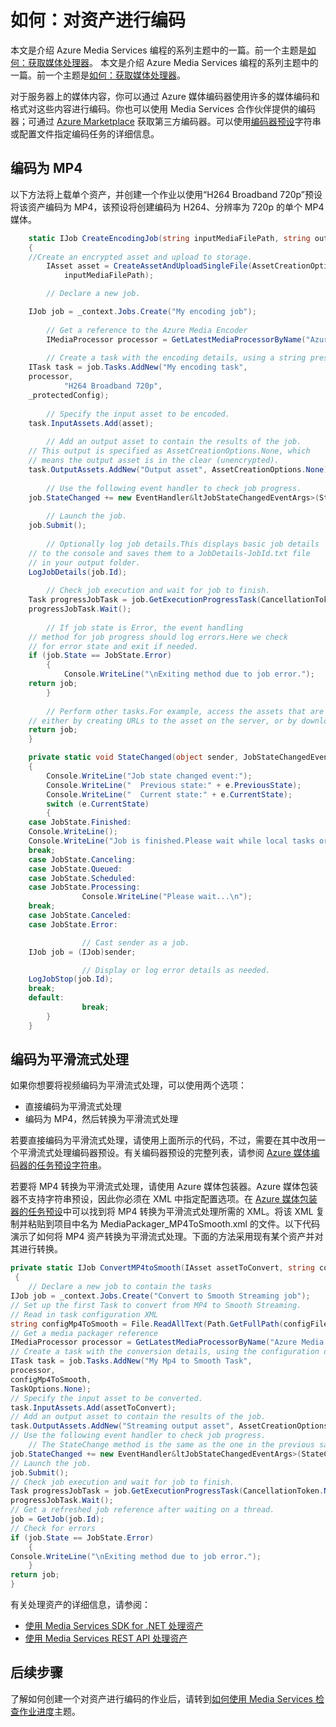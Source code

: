 ﻿<properties linkid="develop-media-services-how-to-guides-encode-an-asset" urlDisplayName="How to Encode an Asset" pageTitle="How to Encode an Asset for Media Services - Azure" metaKeywords="" description="Learn how to use the Azure Media Encoder to encode media content on Media Services. Code samples are written in C# and use the Media Services SDK for .NET." metaCanonical="" services="media-services" documentationCenter="" title="How to: Encode an Asset" authors="migree" solutions="" manager="" editor="" />
<tags ms.service="media-services"
    ms.date="03/05/2015"
    wacn.date="04/11/2015"
    />

如何：对资产进行编码
====================

本文是介绍 Azure Media Services 编程的系列主题中的一篇。前一个主题是[如何：获取媒体处理器](http://go.microsoft.com/fwlink/?LinkID=301732&ampclcid=0x409)。
本文是介绍 Azure Media Services 编程的系列主题中的一篇。前一个主题是[如何：获取媒体处理器](/develop/media-services/how-to-guides/create-media-processor/?ampclcid=0x409)。

对于服务器上的媒体内容，你可以通过 Azure 媒体编码器使用许多的媒体编码和格式对这些内容进行编码。你也可以使用 Media Services 合作伙伴提供的编码器；可通过 [Azure Marketplace](https://datamarket.azure.com) 获取第三方编码器。可以使用[编码器预设](http://msdn.microsoft.com/zh-cn/library/hh973610.aspx)字符串或配置文件指定编码任务的详细信息。

编码为 MP4
----------

以下方法将上载单个资产，并创建一个作业以使用“H264 Broadband 720p”预设将该资产编码为 MP4，该预设将创建编码为 H264、分辨率为 720p 的单个 MP4 媒体。

```csharp  
    static IJob CreateEncodingJob(string inputMediaFilePath, string outputFolder)
    {
    //Create an encrypted asset and upload to storage.
        IAsset asset = CreateAssetAndUploadSingleFile(AssetCreationOptions.StorageEncrypted, 
            inputMediaFilePath);

        // Declare a new job.

    IJob job = _context.Jobs.Create("My encoding job");
    
        // Get a reference to the Azure Media Encoder
        IMediaProcessor processor = GetLatestMediaProcessorByName("Azure Media Encoder");
    
        // Create a task with the encoding details, using a string preset.
    ITask task = job.Tasks.AddNew("My encoding task",
    processor,
            "H264 Broadband 720p",
    _protectedConfig);
    
        // Specify the input asset to be encoded.
    task.InputAssets.Add(asset);
    
        // Add an output asset to contain the results of the job. 
    // This output is specified as AssetCreationOptions.None, which 
    // means the output asset is in the clear (unencrypted). 
    task.OutputAssets.AddNew("Output asset", AssetCreationOptions.None);
    
        // Use the following event handler to check job progress.  
    job.StateChanged += new EventHandler&ltJobStateChangedEventArgs>(StateChanged);
    
        // Launch the job.
    job.Submit();
    
        // Optionally log job details.This displays basic job details
    // to the console and saves them to a JobDetails-JobId.txt file 
    // in your output folder.
    LogJobDetails(job.Id);
    
        // Check job execution and wait for job to finish. 
    Task progressJobTask = job.GetExecutionProgressTask(CancellationToken.None);
    progressJobTask.Wait();
    
        // If job state is Error, the event handling 
    // method for job progress should log errors.Here we check 
    // for error state and exit if needed.
    if (job.State == JobState.Error)
        {
            Console.WriteLine("\nExiting method due to job error.");
    return job;
        }
    
        // Perform other tasks.For example, access the assets that are the output of a job, 
    // either by creating URLs to the asset on the server, or by downloading. 
    return job;
    }

    private static void StateChanged(object sender, JobStateChangedEventArgs e)
    {
        Console.WriteLine("Job state changed event:");
        Console.WriteLine("  Previous state:" + e.PreviousState);
        Console.WriteLine("  Current state:" + e.CurrentState);
        switch (e.CurrentState)
        {
    case JobState.Finished:
    Console.WriteLine();
    Console.WriteLine("Job is finished.Please wait while local tasks or downloads complete...");
    break;
    case JobState.Canceling:
    case JobState.Queued:
    case JobState.Scheduled:
    case JobState.Processing:
                Console.WriteLine("Please wait...\n");
    break;
    case JobState.Canceled:
    case JobState.Error:

                // Cast sender as a job.
    IJob job = (IJob)sender;

                // Display or log error details as needed.
    LogJobStop(job.Id);
    break;
    default:
                break;
        }
    }
```

编码为平滑流式处理
------------------

如果你想要将视频编码为平滑流式处理，可以使用两个选项：

-   直接编码为平滑流式处理
-   编码为 MP4，然后转换为平滑流式处理

若要直接编码为平滑流式处理，请使用上面所示的代码，不过，需要在其中改用一个平滑流式处理编码器预设。有关编码器预设的完整列表，请参阅 [Azure 媒体编码器的任务预设字符串](http://msdn.microsoft.com/zh-cn/library/jj129582.aspx)。

若要将 MP4 转换为平滑流式处理，请使用 Azure 媒体包装器。Azure 媒体包装器不支持字符串预设，因此你必须在 XML 中指定配置选项。在 [Azure 媒体包装器的任务预设](http://msdn.microsoft.com/zh-cn/library/windowsazure/hh973635.aspx)中可以找到将 MP4 转换为平滑流式处理所需的 XML。将该 XML 复制并粘贴到项目中名为 MediaPackager\_MP4ToSmooth.xml 的文件。以下代码演示了如何将 MP4 资产转换为平滑流式处理。下面的方法采用现有某个资产并对其进行转换。

```csharp  
private static IJob ConvertMP4toSmooth(IAsset assetToConvert, string configFilePath)
 {
    // Declare a new job to contain the tasks
IJob job = _context.Jobs.Create("Convert to Smooth Streaming job");
// Set up the first Task to convert from MP4 to Smooth Streaming. 
// Read in task configuration XML
string configMp4ToSmooth = File.ReadAllText(Path.GetFullPath(configFilePath + @"\MediaPackager_MP4ToSmooth.xml"));
// Get a media packager reference
IMediaProcessor processor = GetLatestMediaProcessorByName("Azure Media Packager");
// Create a task with the conversion details, using the configuration data
ITask task = job.Tasks.AddNew("My Mp4 to Smooth Task",
processor,
configMp4ToSmooth,
TaskOptions.None);
// Specify the input asset to be converted.
task.InputAssets.Add(assetToConvert);
// Add an output asset to contain the results of the job.
task.OutputAssets.AddNew("Streaming output asset", AssetCreationOptions.None);
// Use the following event handler to check job progress. 
    // The StateChange method is the same as the one in the previous sample
job.StateChanged += new EventHandler&ltJobStateChangedEventArgs>(StateChanged);
// Launch the job.
job.Submit();
// Check job execution and wait for job to finish. 
Task progressJobTask = job.GetExecutionProgressTask(CancellationToken.None);
progressJobTask.Wait();
// Get a refreshed job reference after waiting on a thread.
job = GetJob(job.Id);
// Check for errors
if (job.State == JobState.Error)
    {
Console.WriteLine("\nExiting method due to job error.");
    }
return job;
}
```

有关处理资产的详细信息，请参阅：

-   [使用 Media Services SDK for .NET 处理资产](http://msdn.microsoft.com/zh-cn/library/jj129580.aspx)
-   [使用 Media Services REST API 处理资产](http://msdn.microsoft.com/zh-cn/library/jj129574.aspx)

后续步骤
--------

了解如何创建一个对资产进行编码的作业后，请转到[如何使用 Media Services 检查作业进度](/develop/media-services/how-to-guides/check-job-progress/?ampclcid=0x409)主题。

